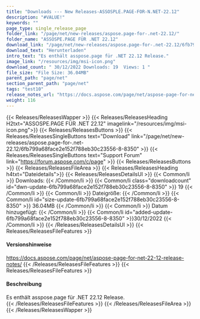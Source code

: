 ```yaml
---
title: "Downloads --- New Releases-ASSOSPLE.PAGE-FOR-N.NET-22.12" 
description: "#VALUE!" 
keywords: ""
page_type: single_release_page
folder_link: "/page/net/new-releases/aspose.page-for-.net-22.12/"
folder_name: "ASSOSPE.PAGE FÜR .NET 22.12" 
download_link: "/page/net/new-releases/aspose.page-for-.net-22.12/6fb799a68face2e152f788eb30c23556-8-8350"
download_text: "Herunterladen" 
intro_text: "Es enthält asspose.page für .NET 22.12 Release." 
image_link: "/resources/img/msi-icon.png"
download_count: " 30/12/2022 Downloads: 19  Views: 1 "
file_size: "File Size: 36.04MB"
parent_path: "page/net"
section_parent_path: "page/net"
tags: "test10"
release_notes_url: "https://docs.aspose.com/page/net/aspose-page-for-net-22-12-release-notes/"
weight: 116
---
```

{{< Releases/ReleasesWapper >}}
{{< Releases/ReleasesHeading H2txt="ASSOSPE.PAGE FÜR .NET 22.12" imagelink="/resources/img/msi-icon.png">}}
{{< Releases/ReleasesButtons >}}
{{< Releases/ReleasesSingleButtons text="Download" link="/page/net/new-releases/aspose.page-for-.net-22.12/6fb799a68face2e152f788eb30c23556-8-8350" >}}
{{< Releases/ReleasesSingleButtons text="Support Forum" link="https://forum.aspose.com/c/page" >}}
{{< Releases/ReleasesButtons >}}
{{< Releases/ReleasesFileArea >}}
{{< Releases/ReleasesHeading h4txt="Dateidetails">}}
{{< Releases/ReleasesDetailsUl >}}
{{< Common/li >}} Downloads: {{< /Common/li >}}
{{< Common/li class="downloadcount" id="dwn-update-6fb799a68face2e152f788eb30c23556-8-8350" >}} 19 {{< /Common/li >}}
{{< Common/li >}} Dateigröße: {{< /Common/li >}}
{{< Common/li id="size-update-6fb799a68face2e152f788eb30c23556-8-8350" >}} 36.04MB {{< /Common/li >}}
{{< Common/li >}} Datum hinzugefügt: {{< /Common/li >}}
{{< Common/li id="added-update-6fb799a68face2e152f788eb30c23556-8-8350" >}}30/12/2022 {{< /Common/li >}}
{{< /Releases/ReleasesDetailsUl >}}
{{< Releases/ReleasesFileFeatures >}}
<h4>Versionshinweise</h4>
<a href='https://docs.aspose.com/page/net/aspose-page-for-net-22-12-release-notes/'>https://docs.aspose.com/page/net/aspose-page-for-net-22-12-release-notes/</a>
{{< /Releases/ReleasesFileFeatures >}}
{{< Releases/ReleasesFileFeatures >}}
<h4>Beschreibung</h4>
<div class="HTMLDescription">Es enthält asspose.page für .NET 22.12 Release.</div>
{{< /Releases/ReleasesFileFeatures >}}
{{< /Releases/ReleasesFileArea >}}
{{< /Releases/ReleasesWapper >}}
